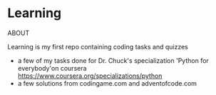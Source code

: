 # Learning
ABOUT

Learning is my first repo containing coding tasks and quizzes
- a few of my tasks done for Dr. Chuck's specialization 'Python for everybody'on coursera https://www.coursera.org/specializations/python 
- a few solutions from codingame.com and adventofcode.com

